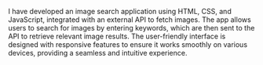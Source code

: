 I have developed an image search application using HTML, CSS, and JavaScript, integrated with an external API to fetch images. The app allows users to search for images by entering keywords, which are then sent to the API to retrieve relevant image results. The user-friendly interface is designed with responsive features to ensure it works smoothly on various devices, providing a seamless and intuitive experience.
